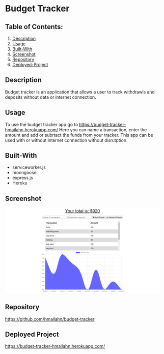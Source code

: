 # Budget Tracker 

## Table of Contents:
  1. [Description](#Description)
  2. [Usage](#Usage)
  3. [Built-With](#Built-With)
  4. [Screenshot](#Screenshot)
  5. [Repository](#Repository)
  6. [Deployed-Project](#Deployed-Project)

## Description
Budget tracker is an application that allows a user to track withdrawls and deposits without data or internet connection.
## Usage
To use the budget tracker app go to https://budget-tracker-hmailahn.herokuapp.com/ Here you can name a transaction, enter the amount and add or subrtact the funds from your tracker. This app can be used with or without internet connection without disrutption.
## Built-With
* serviceworker.js
* moongoose
* express.js
* Heroku
## Screenshot
![image](https://github.com/hmailahn/budget-tracker/blob/main/public/screenshot.png)
## Repository
https://github.com/hmailahn/budget-tracker

## Deployed Project
https://budget-tracker-hmailahn.herokuapp.com/
